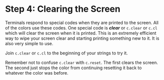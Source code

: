 # Step 4: Clearing the Screen

Terminals respond to special codes when they are printed to the
screen. All of the colors use these codes. One special code is
***clear*** or `c.clear` or `c.cl` which will clear the screen when it
is printed. This is an extremely efficient way to wipe your screen clear
and starting printing something new to it. It is also very simple to use.

Join `c.clear` or `c.cl` to the beginning of your strings to try it.

Remember not to confuse `c.clear` with `c.reset`. The first clears the
screen. The second just stops the color from continuing resetting it
back to whatever the color was before.
